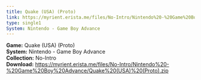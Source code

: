 ```yaml
---
title: Quake (USA) (Proto)
link: https://myrient.erista.me/files/No-Intro/Nintendo%20-%20Game%20Boy%20Advance/Quake%20(USA)%20(Proto).zip
type: single1
System: Nintendo - Game Boy Advance
---
```

<b>Game:</b> Quake (USA) (Proto)<br>
<b>System:</b> Nintendo - Game Boy Advance<br>
<b>Collection:</b> No-Intro<br>
<b>Download:</b> https://myrient.erista.me/files/No-Intro/Nintendo%20-%20Game%20Boy%20Advance/Quake%20(USA)%20(Proto).zip